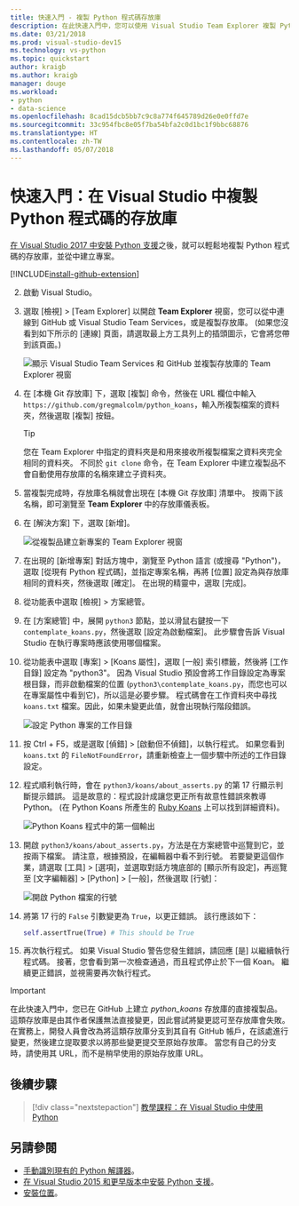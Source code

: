 ```yaml
---
title: 快速入門 - 複製 Python 程式碼存放庫
description: 在此快速入門中，您可以使用 Visual Studio Team Explorer 複製 Python Koans 存放庫，以在 Visual Studio 中建立 Python 專案。
ms.date: 03/21/2018
ms.prod: visual-studio-dev15
ms.technology: vs-python
ms.topic: quickstart
author: kraigb
ms.author: kraigb
manager: douge
ms.workload:
- python
- data-science
ms.openlocfilehash: 8cad15dcb5bb7c9c8a774f645789d26e0e0ffd7e
ms.sourcegitcommit: 33c954fbc8e05f7ba54bfa2c0d1bc1f9bbc68876
ms.translationtype: HT
ms.contentlocale: zh-TW
ms.lasthandoff: 05/07/2018
---
```

# <a name="quickstart-clone-a-repository-of-python-code-in-visual-studio"></a>快速入門：在 Visual Studio 中複製 Python 程式碼的存放庫

[在 Visual Studio 2017 中安裝 Python 支援](installing-python-support-in-visual-studio.md)之後，就可以輕鬆地複製 Python 程式碼的存放庫，並從中建立專案。

[!INCLUDE[install-github-extension](includes/install-github-extension.md)]

2. 啟動 Visual Studio。

3. 選取 [檢視] > [Team Explorer] 以開啟 **Team Explorer** 視窗，您可以從中連線到 GitHub 或 Visual Studio Team Services，或是複製存放庫。 (如果您沒看到如下所示的 [連線] 頁面，請選取最上方工具列上的插頭圖示，它會將您帶到該頁面。)

    ![顯示 Visual Studio Team Services 和 GitHub 並複製存放庫的 Team Explorer 視窗](media/team-explorer.png)

4. 在 [本機 Git 存放庫] 下，選取 [複製] 命令，然後在 URL 欄位中輸入 `https://github.com/gregmalcolm/python_koans`，輸入所複製檔案的資料夾，然後選取 [複製] 按鈕。

    > [!Tip]
    > 您在 Team Explorer 中指定的資料夾是和用來接收所複製檔案之資料夾完全相同的資料夾。 不同於 `git clone` 命令，在 Team Explorer 中建立複製品不會自動使用存放庫的名稱來建立子資料夾。

5. 當複製完成時，存放庫名稱就會出現在 [本機 Git 存放庫] 清單中。 按兩下該名稱，即可瀏覽至 **Team Explorer** 中的存放庫儀表板。

6. 在 [解決方案] 下，選取 [新增]。

    ![從複製品建立新專案的 Team Explorer 視窗](media/team-explorer-new-project.png)

7. 在出現的 [新增專案] 對話方塊中，瀏覽至 Python 語言 (或搜尋 "Python")，選取 [從現有 Python 程式碼]，並指定專案名稱，再將 [位置] 設定為與存放庫相同的資料夾，然後選取 [確定]。 在出現的精靈中，選取 [完成]。

8. 從功能表中選取 [檢視] > 方案總管。

9. 在 [方案總管] 中，展開 `python3` 節點，並以滑鼠右鍵按一下 `contemplate_koans.py`，然後選取 [設定為啟動檔案]。 此步驟會告訴 Visual Studio 在執行專案時應該使用哪個檔案。

10. 從功能表中選取 [專案] > [Koans 屬性]，選取 [一般] 索引標籤，然後將 [工作目錄] 設定為 "python3"。 因為 Visual Studio 預設會將工作目錄設定為專案根目錄，而非啟動檔案的位置 (`python3\contemplate_koans.py`，而您也可以在專案屬性中看到它)，所以這是必要步驟。 程式碼會在工作資料夾中尋找 `koans.txt` 檔案。因此，如果未變更此值，就會出現執行階段錯誤。

    ![設定 Python 專案的工作目錄](media/projects-set-working-directory.png)

11. 按 Ctrl + F5，或是選取 [偵錯] > [啟動但不偵錯]，以執行程式。 如果您看到 `koans.txt` 的 `FileNotFoundError`，請重新檢查上一個步驟中所述的工作目錄設定。

12. 程式順利執行時，會在 `python3/koans/about_asserts.py` 的第 17 行顯示判斷提示錯誤。 這是故意的：程式設計成讓您更正所有故意性錯誤來教導 Python。 (在 Python Koans 所產生的 [Ruby Koans](http://rubykoans.com/) 上可以找到詳細資料)。

    ![Python Koans 程式中的第一個輸出](media/koans-output.png)

13. 開啟 `python3/koans/about_asserts.py`，方法是在方案總管中巡覽到它，並按兩下檔案。 請注意，根據預設，在編輯器中看不到行號。 若要變更這個作業，請選取 [工具] > [選項]，並選取對話方塊底部的 [顯示所有設定]，再巡覽至 [文字編輯器] > [Python] > [一般]，然後選取 [行號]：

    ![開啟 Python 檔案的行號](media/options-general-line-numbers.png)

14. 將第 17 行的 `False` 引數變更為 `True`，以更正錯誤。 該行應該如下：

    ```python
    self.assertTrue(True) # This should be True
    ```

15. 再次執行程式。 如果 Visual Studio 警告您發生錯誤，請回應 [是] 以繼續執行程式碼。 接著，您會看到第一次檢查通過，而且程式停止於下一個 Koan。 繼續更正錯誤，並視需要再次執行程式。

> [!Important]
> 在此快速入門中，您已在 GitHub 上建立 *python_koans* 存放庫的直接複製品。 這類存放庫是由其作者保護無法直接變更，因此嘗試將變更認可至存放庫會失敗。 在實務上，開發人員會改為將這類存放庫分支到其自有 GitHub 帳戶，在該處進行變更，然後建立提取要求以將那些變更提交至原始存放庫。 當您有自己的分支時，請使用其 URL，而不是稍早使用的原始存放庫 URL。

## <a name="next-steps"></a>後續步驟

> [!div class="nextstepaction"]
> [教學課程：在 Visual Studio 中使用 Python](tutorial-working-with-python-in-visual-studio-step-01-create-project.md)

## <a name="see-also"></a>另請參閱

- [手動識別現有的 Python 解譯器](managing-python-environments-in-visual-studio.md#manually-identify-an-existing-environment)。
- [在 Visual Studio 2015 和更早版本中安裝 Python 支援](installing-python-support-in-visual-studio.md)。
- [安裝位置](installing-python-support-in-visual-studio.md#install-locations)。
